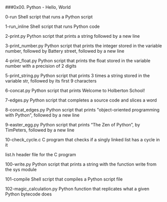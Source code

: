 ###0x00. Python - Hello, World

0-run	Shell script that runs a Python script

1-run_inline	Shell script that runs Python code

2-print.py	Python script that prints a string followed by a new line

3-print_number.py	Python script that prints the integer stored in the variable number, followed by Battery street, followed by a new line

4-print_float.py	Python script that prints the float stored in the variable number with a precision of 2 digits

5-print_string.py	Python script that prints 3 times a string stored in the variable str, followed by its first 9 characters

6-concat.py	Python script that prints Welcome to Holberton School!

7-edges.py	Python script that completes a source code and slices a word

8-concat_edges.py	Python script that prints "object-oriented programming with Python", followed by a new line

9-easter_egg.py		Python script that prints “The Zen of Python”, by TimPeters, followed by a new line

10-check_cycle.c	C program that checks if a singly linked list has a cycle in it

list.h			header file for the C program

100-write.py		Python script that prints a string with the function write from the sys module

101-compile		Shell script that compiles a Python script file

102-magic_calculation.py	Python function that replicates what a given Python bytecode does
